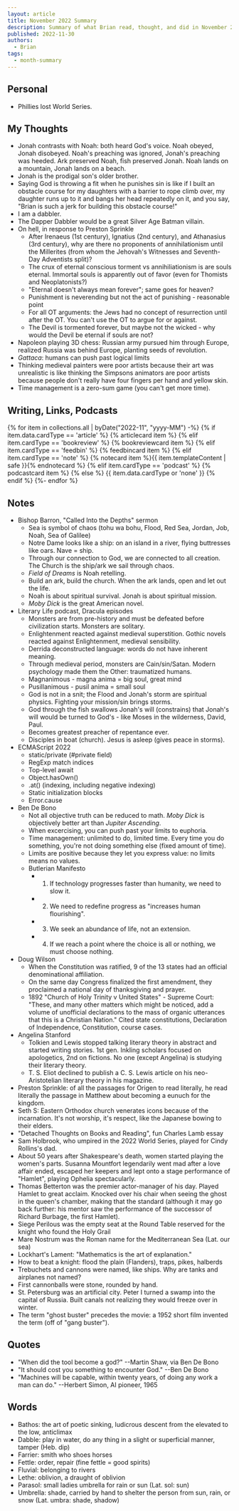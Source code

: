 ```yaml
---
layout: article
title: November 2022 Summary
description: Summary of what Brian read, thought, and did in November 2022
published: 2022-11-30
authors:
  - Brian
tags:
  - month-summary
---
```


## Personal
- Phillies lost World Series.

## My Thoughts
- Jonah contrasts with Noah: both heard God's voice. Noah obeyed, Jonah disobeyed. Noah's preaching was ignored, Jonah's preaching was heeded. Ark preserved Noah, fish preserved Jonah. Noah lands on a mountain, Jonah lands on a beach.
- Jonah is the prodigal son's older brother.
- Saying God is throwing a fit when he punishes sin is like if I built an obstacle course for my daughters with a barrier to rope climb over, my daughter runs up to it and bangs her head repeatedly on it, and you say, "Brian is such a jerk for building this obstacle course!"
- I am a dabbler.
- The Dapper Dabbler would be a great Silver Age Batman villain.
- On hell, in response to Preston Sprinkle
  - After Irenaeus (1st century), Ignatius (2nd century), and Athanasius (3rd century), why are there no proponents of annihilationism until the Millerites (from whom the Jehovah's Witnesses and Seventh-Day Adventists split)?
  - The crux of eternal conscious torment vs annihiliationism is are souls eternal. Immortal souls is apparently out of favor (even for Thomists and Neoplatonists?)
  - "Eternal doesn't always mean forever"; same goes for heaven?
  - Punishment is neverending but not the act of punishing - reasonable point
  - For all OT arguments: the Jews had no concept of resurrection until after the OT. You can't use the OT to argue for or against.
  - The Devil is tormented forever, but maybe not the wicked - why would the Devil be eternal if souls are not?
- Napoleon playing 3D chess: Russian army pursued him through Europe, realized Russia was behind Europe, planting seeds of revolution.
- *Gattaca*: humans can push past logical limits
- Thinking medieval painters were poor artists because their art was unrealistic is like thinking the Simpsons animators are poor artists because people don't really have four fingers per hand and yellow skin.
- Time management is a zero-sum game (you can't get more time).

## Writing, Links, Podcasts

<div class="stack cards">
{% for item in collections.all | byDate("2022-11", "yyyy-MM") -%}
  {% if item.data.cardType == 'article' %}
  {% articlecard item %}
  {% elif item.cardType == 'bookreview' %}
  {% bookreviewcard item %}
  {% elif item.cardType == 'feedbin' %}
  {% feedbincard item %}
  {% elif item.cardType == 'note' %}
  {% notecard item %}{{ item.templateContent | safe }}{% endnotecard %}
  {% elif item.cardType == 'podcast' %}
  {% podcastcard item %}
  {% else %}
  {{ item.data.cardType or 'none' }}
  {% endif %}
{%- endfor %}
</div>

## Notes
- Bishop Barron, "Called Into the Depths" sermon
  - Sea is symbol of chaos (tohu wa bohu, Flood, Red Sea, Jordan, Job, Noah, Sea of Galilee)
  - Notre Dame looks like a ship: on an island in a river, flying buttresses like oars. Nave = ship.
  - Through our connection to God, we are connected to all creation. The Church is the ship/ark we sail through chaos.
  - *Field of Dreams* is Noah retelling.
  - Build an ark, build the church. When the ark lands, open and let out the life.
  - Noah is about spiritual survival. Jonah is about spiritual mission.
  - *Moby Dick* is the great American novel.
- Literary Life podcast, Dracula episodes 
  - Monsters are from pre-history and must be defeated before civilization starts. Monsters are solitary.
  - Enlightenment reacted against medieval superstition. Gothic novels reacted against Enlightenment, medieval sensibility.
  - Derrida deconstructed language: words do not have inherent meaning.
  - Through medieval period, monsters are Cain/sin/Satan. Modern psychology made them the Other: traumatized humans.
  - Magnanimous - magna anima = big soul, great mind
  - Pusillanimous - pusil anima = small soul
  - God is not in a snit; the Flood and Jonah's storm are spiritual physics. Fighting your mission/sin brings storms.
  - God through the fish swallows Jonah's will (constrains) that Jonah's will would be turned to God's - like Moses in the wilderness, David, Paul.
  - Becomes greatest preacher of repentance ever.
  - Disciples in boat (church). Jesus is asleep (gives peace in storms).
- ECMAScript 2022
  - static/private (#private field)
  - RegExp match indices
  - Top-level await
  - Object.hasOwn()
  - .at() (indexing, including negative indexing)
  - Static initialization blocks
  - Error.cause
- Ben De Bono 
  - Not all objective truth can be reduced to math. *Moby Dick* is objectively better art than *Jupiter Ascending*. 
  - When excercising, you can push past your limits to euphoria.
  - Time management: unlimited to do, limited time. Every time you do something, you're not doing something else (fixed amount of time).
  - Limits are positive because they let you express value: no limits means no values.
  - Butlerian Manifesto
    - 1. If technology progresses faster than humanity, we need to slow it.
    - 2. We need to redefine progress as "increases human flourishing".
    - 3. We seek an abundance of life, not an extension.
    - 4. If we reach a point where the choice is all or nothing, we must choose nothing.
- Doug Wilson
  - When the Constitution was ratified, 9 of the 13 states had an official denominational affiliation.
  - On the same day Congress finalized the first amendment, they proclaimed a national day of thanksgiving and prayer.
  - 1892 "Church of Holy Trinity v United States" - Supreme Court: "These, and many other matters which might be noticed, add a volume of unofficial declarations to the mass of organic utterances that this is a Christian Nation." Cited state constitutions, Declaration of Independence, Constitution, course cases.
- Angelina Stanford
  - Tolkien and Lewis stopped talking literary theory in abstract and started writing stories. 1st gen. Inkling scholars focused on apologetics, 2nd on fictions. No one (except Angelina) is studying their literary theory.
  - T. S. Eliot declined to publish a C. S. Lewis article on his neo-Aristotelian literary theory in his magazine.
- Preston Sprinkle: of all the passages for Origen to read literally, he read literally the passage in Matthew about becoming a eunuch for the kingdom.
- Seth S: Eastern Orthodox church venerates icons because of the incarnation. It's not worship, it's respect, like the Japanese bowing to their elders.
- "Detached Thoughts on Books and Reading", fun Charles Lamb essay
- Sam Holbrook, who umpired in the 2022 World Series, played for Cindy Rollins's dad.
- About 50 years after Shakespeare's death, women started playing the women's parts. Susanna Mountfort legendarily went mad after a love affair ended, escaped her keepers and lept onto a stage performance of "Hamlet", playing Ophelia spectacularly.
- Thomas Betterton was the premier actor-manager of his day. Played Hamlet to great acclaim. Knocked over his chair when seeing the ghost in the queen's chamber, making that the standard (although it may go back further: his mentor saw the performance of the successor of Richard Burbage, the first Hamlet).
- Siege Perilous was the empty seat at the Round Table reserved for the knight who found the Holy Grail
- Mare Nostrum was the Roman name for the Mediterranean Sea (Lat. our sea)
- Lockhart's Lament: "Mathematics is the art of explanation."
- How to beat a knight: flood the plain (Flanders), traps, pikes, halberds
- Trebuchets and cannons were named, like ships. Why are tanks and airplanes not named?
- First cannonballs were stone, rounded by hand.
- St. Petersburg was an artificial city. Peter I turned a swamp into the capital of Russia. Built canals not realizing they would freeze over in winter.
- The term "ghost buster" precedes the movie: a 1952 short film invented the term (off of "gang buster").

## Quotes
- "When did the tool become a god?" --Martin Shaw, via Ben De Bono
- "It should cost you something to encounter God." --Ben De Bono
- "Machines will be capable, within twenty years, of doing any work a man can do." --Herbert Simon, AI pioneer, 1965

## Words
- Bathos: the art of poetic sinking, ludicrous descent from the elevated to the low, anticlimax
- Dabble: play in water, do any thing in a slight or superficial manner, tamper (Heb. dip)
- Farrier: smith who shoes horses
- Fettle: order, repair (fine fettle = good spirits)
- Fluvial: belonging to rivers
- Lethe: oblivion, a draught of oblivion
- Parasol: small ladies umbrella for rain or sun (Lat. sol: sun)
- Umbrella: shade, carried by hand to shelter the person from sun, rain, or snow (Lat. umbra: shade, shadow)
